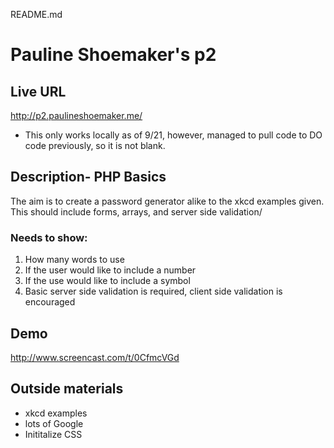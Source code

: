 README.md

# Pauline Shoemaker's p2

## Live URL
<http://p2.paulineshoemaker.me/>
* This only works locally as of 9/21, however, managed to pull code to DO code previously, so it is not blank.

## Description- PHP Basics
The aim is to create a password generator alike to the xkcd examples given. This should include forms, arrays, and server side validation/

### Needs to show:
1. How many words to use
2. If the user would like to include a number
3. If the use would like to include a symbol
4. Basic server side validation is required, client side validation is encouraged

## Demo
<http://www.screencast.com/t/0CfmcVGd>

## Outside materials
+ xkcd examples
+ lots of Google
+ Inititalize CSS
